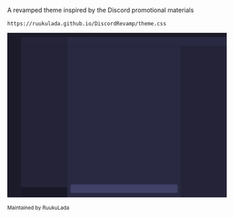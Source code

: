 A revamped theme inspired by the Discord promotional materials

```
https://ruukulada.github.io/DiscordRevamp/theme.css
```

![Screenshot](/screenshot.png?raw=true "Screenshot")

<sup>Maintained by RuukuLada</sup>

